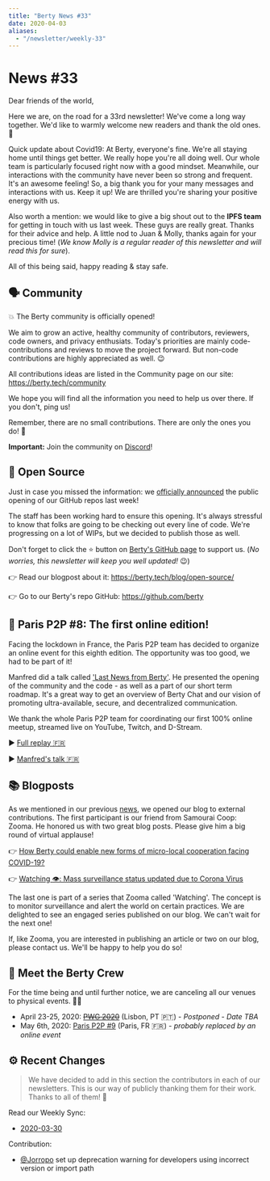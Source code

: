 ```yaml
---
title: "Berty News #33"
date: 2020-04-03
aliases:
  - "/newsletter/weekly-33"
---
```


# News #33

Dear friends of the world,

Here we are, on the road for a 33rd newsletter! We've come a long way together. We'd like to warmly welcome new readers and thank the old ones. 🙂

Quick update about Covid19: At Berty, everyone's fine. We're all staying home until things get better. We really hope you're all doing well. Our whole team is particularly focused right now with a good mindset. Meanwhile, our interactions with the community have never been so strong and frequent. It's an awesome feeling! So, a big thank you for your many messages and interactions with us. Keep it up! We are thrilled you're sharing your positive energy with us.

Also worth a mention: we would like to give a big shout out to the **IPFS team** for getting in touch with us last week. These guys are really great. Thanks for their advice and help. A little nod to Juan & Molly, thanks again for your precious time! (_We know Molly is a regular reader of this newsletter and will read this for sure_).

All of this being said, happy reading & stay safe.


## 🗣️ Community

💥 The Berty community is officially opened!

We aim to grow an active, healthy community of contributors, reviewers, code owners, and privacy enthusiats. Today's priorities are mainly code-contributions and reviews to move the project forward. But non-code contributions are highly appreciated as well. 😉

All contributions ideas are listed in the Community page on our site: https://berty.tech/community

We hope you will find all the information you need to help us over there. If you don't, ping us!

Remember, there are no small contributions. There are only the ones you do! 🧡

**Important:** Join the community on [Discord](https://crpt.fyi/berty-discord)!

## 🚀 Open Source

Just in case you missed the information: we [officially announced](https://twitter.com/berty/status/1242870743802789888) the public opening of our GitHub repos last week!

The staff has been working hard to ensure this opening. It's always stressful to know that folks are going to be checking out every line of code. We're progressing on a lot of WIPs, but we decided to publish those as well.

Don't forget to click the ⭐ button on [Berty's GitHub page](https://github.com/berty/berty) to support us. (_No worries, this newsletter will keep you well updated!_ 😉)

👉 Read our blogpost about it: https://berty.tech/blog/open-source/

👉 Go to our Berty's repo GitHub: https://github.com/berty

## 🥖 Paris P2P #8: The first online edition!

Facing the lockdown in France, the Paris P2P team has decided to organize an online event for this eighth edition. The opportunity was too good, we had to be part of it!

Manfred did a talk called ['Last News from Berty'](https://p2p.paris/en/talks/last-news-from-berty/). He presented the opening of the community and the code - as well as a part of our short term roadmap. It's a great way to get an overview of Berty Chat and our vision of promoting ultra-available, secure, and decentralized communication.

We thank the whole Paris P2P team for coordinating our first 100% online meetup, streamed live on YouTube, Twitch, and D-Stream.

▶️ [Full replay 🇫🇷](https://www.youtube.com/watch?v=YZJ5NXs8MUM)

▶️ [Manfred's talk 🇫🇷](https://youtu.be/YZJ5NXs8MUM?t=2568)


## 📚 Blogposts

As we mentioned in our previous [news](https://berty.tech/newsletter/news-32/), we opened our blog to external contributions. The first participant is our friend from Samourai Coop: Zooma. He honored us with two great blog posts. Please give him a big round of virtual applause!

👉 [How Berty could enable new forms of micro-local cooperation facing COVID-19?](https://berty.tech/blog/covid-local-cooperation/)

👉 [Watching 👁️: Mass surveillance status updated due to Corona Virus](https://berty.tech/blog/covid19-surveillance/)

The last one is part of a series that Zooma called 'Watching'. The concept is to monitor surveillance and alert the world on certain practices. We are delighted to see an engaged series published on our blog. We can't wait for the next one!

If, like Zooma, you are interested in publishing an article or two on our blog, please contact us. We'll be happy to help you do so!


## 🎉 Meet the Berty Crew

For the time being and until further notice, we are canceling all our venues to physical events. 🚧🚧

* April 23-25, 2020: ~~[PWG 2020](https://www.worldgathering.planetiers.com/)~~ (Lisbon, PT 🇵🇹) - _Postponed - Date TBA_
* May 6th, 2020: [Paris P2P #9](https://p2p.paris/fr/event/monthly-9/) (Paris, FR 🇫🇷) - _probably replaced by an online event_


## ⚙️ Recent Changes

> We have decided to add in this section the contributors in each of our newsletters. This is our way of publicly thanking them for their work. Thanks to all of them! 🙏

Read our Weekly Sync:

* [2020-03-30](https://github.com/berty/mgmt/blob/master/meeting-notes/2020/Q1/2020-03-30--staff-team-weekly-sync.md)

Contribution:

* [@Jorropo](https://github.com/Jorropo) set up deprecation warning for developers using incorrect version or import path
